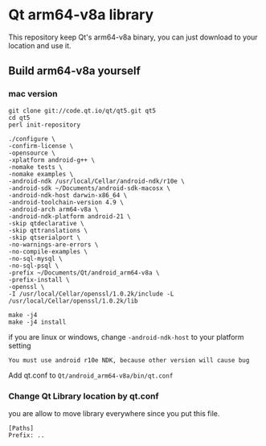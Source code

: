# Qt arm64-v8a library
This repository keep Qt's arm64-v8a binary, you can just download to your location and use it.



## Build arm64-v8a yourself
### mac version
```
git clone git://code.qt.io/qt/qt5.git qt5
cd qt5
perl init-repository

./configure \
-confirm-license \
-opensource \
-xplatform android-g++ \
-nomake tests \
-nomake examples \
-android-ndk /usr/local/Cellar/android-ndk/r10e \
-android-sdk ~/Documents/android-sdk-macosx \
-android-ndk-host darwin-x86_64 \
-android-toolchain-version 4.9 \
-android-arch arm64-v8a \
-android-ndk-platform android-21 \
-skip qtdeclarative \
-skip qttranslations \
-skip qtserialport \
-no-warnings-are-errors \
-no-compile-examples \
-no-sql-mysql \
-no-sql-psql \
-prefix ~/Documents/Qt/android_arm64-v8a \
-prefix-install \
-openssl \
-I /usr/local/Cellar/openssl/1.0.2k/include -L /usr/local/Cellar/openssl/1.0.2k/lib

make -j4
make -j4 install

```

if you are linux or windows, change `-android-ndk-host` to your platform setting

`You must use android r10e NDK, because other version will cause bug`

Add qt.conf to `Qt/android_arm64-v8a/bin/qt.conf`

### Change Qt Library location by qt.conf
you are allow to move library everywhere since you put this file.
```
[Paths]
Prefix: ..
```
